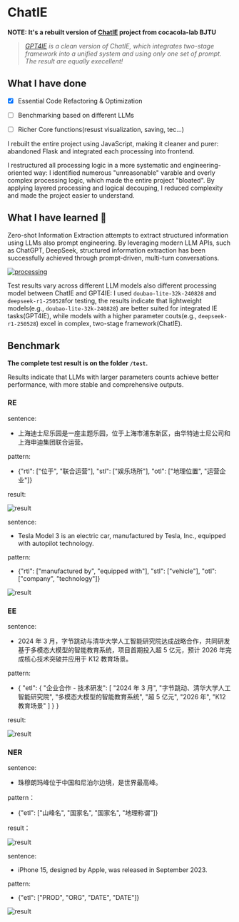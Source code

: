# ChatIE

**NOTE: It's a rebuilt version of [ChatIE](https://github.com/cocacola-lab/ChatIE) project from cocacola-lab BJTU**

> _[GPT4IE](https://github.com/lavanceeee/GPT4IE) is a clean version of ChatIE, which integrates two-stage framework into a unified system and using only one set of prompt. The result are equally execellent!_

## What I have done

- [x] Essential Code Refactoring & Optimization

- [ ] Benchmarking based on different LLMs

- [ ] Richer Core functions(resust visualization, saving, tec...) 

I rebuilt the entire project using JavaScript, making it cleaner and purer: abandoned Flask and integrated each processing into frontend.

I restructured all processing logic in a more systematic and engineering-oriented way: I identified numerous "unreasonable" varable and overly complex processing logic, which made the entire project "bloated". By applying layered processing and logical decouping, I reduced complexity and made the project easier to understand.

## What I have learned 🤜

Zero-shot Information Extraction attempts to extract structured information using LLMs also prompt engineering. By leveraging modern LLM APIs, such as ChatGPT, DeepSeek, structured information extraction has been successfully achieved through prompt-driven, multi-turn conversations.

[![processing](/public/README/processing.png)](https://github.com/cocacola-lab/ChatIE?tab=readme-ov-file#methods)

Test results vary across different LLM models also different processing model between ChatIE and GPT4IE: I used `doubao-lite-32k-240828` and `deepseek-r1-250528`for testing, the results indicate that lightweight models(e.g., `doubao-lite-32k-240828`) are better suited for integrated IE tasks(GPT4IE), while models with a higher parameter couts(e.g., `deepseek-r1-250528`) excel in complex, two-stage framework(ChatIE).

## Benchmark

**The complete test result is on the folder `/test`.** 

Results indicate that LLMs with larger parameters counts achieve better performance, with more stable and comprehensive outputs.

### RE

sentence:

+ 上海迪士尼乐园是一座主题乐园，位于上海市浦东新区，由华特迪士尼公司和上海申迪集团联合运营。

pattern: 

+ {"rtl": ["位于", "联合运营"], "stl": ["娱乐场所"], "otl": ["地理位置", "运营企业"]}

result:

![result](./test/doubao-lite-32k-240828/RE/ch/t03-ch.png)

sentence:

+ Tesla Model 3 is an electric car, manufactured by Tesla, Inc., equipped with autopilot technology.

pattern:

+ {"rtl": ["manufactured by", "equipped with"], "stl": ["vehicle"], "otl": ["company", "technology"]}

![result](./test/doubao-lite-32k-240828/RE/en/t03.png)

### EE

sentence:
+ 2024 年 3 月，字节跳动与清华大学人工智能研究院达成战略合作，共同研发基于多模态大模型的智能教育系统，项目首期投入超 5 亿元，预计 2026 年完成核心技术突破并应用于 K12 教育场景。

pattern: 
+  {
"etl": {
"企业合作 - 技术研发": [
"2024 年 3 月",
"字节跳动、清华大学人工智能研究院",
"多模态大模型的智能教育系统",
"超 5 亿元",
"2026 年",
"K12 教育场景"
]
}
}

result:

![result](./test/deepseek-r1/EE/ch/t01.png)
### NER

sentence:

+ 珠穆朗玛峰位于中国和尼泊尔边境，是世界最高峰。

pattern：

+ {"etl": ["山峰名", "国家名", "国家名", "地理称谓"]}

result：

![result](./test/doubao-lite-32k-240828/NER/ch/t05.png)

sentence:
+ iPhone 15, designed by Apple, was released in September 2023.

pattern:

+ {"etl": ["PROD", "ORG", "DATE", "DATE"]}

![result](./test/doubao-lite-32k-240828/NER/en/t03.png)












